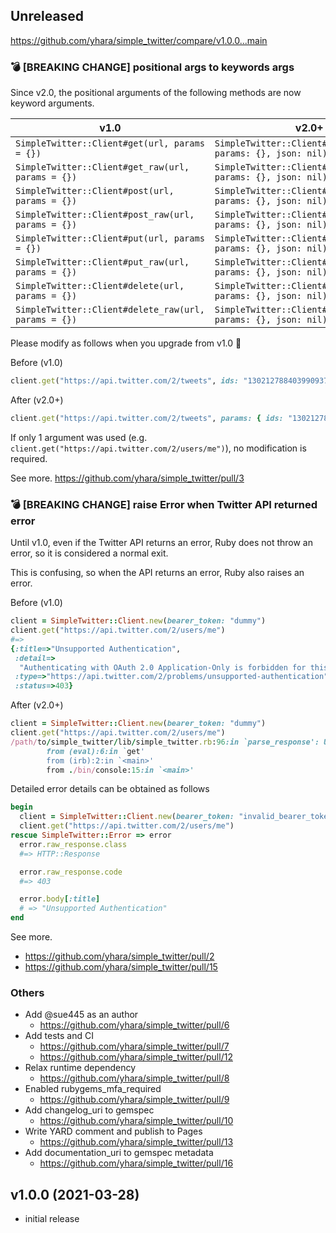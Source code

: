 ## Unreleased
https://github.com/yhara/simple_twitter/compare/v1.0.0...main

### :bomb: [BREAKING CHANGE] positional args to keywords args
Since v2.0, the positional arguments of the following methods are now keyword arguments.

| v1.0                                                 | v2.0+                                                          |
| ---------------------------------------------------- | -------------------------------------------------------------- |
| `SimpleTwitter::Client#get(url, params = {})`        | `SimpleTwitter::Client#get(url, params: {}, json: nil)`        |
| `SimpleTwitter::Client#get_raw(url, params = {})`    | `SimpleTwitter::Client#get_raw(url, params: {}, json: nil)`    |
| `SimpleTwitter::Client#post(url, params = {})`       | `SimpleTwitter::Client#post(url, params: {}, json: nil)`       |
| `SimpleTwitter::Client#post_raw(url, params = {})`   | `SimpleTwitter::Client#post_raw(url, params: {}, json: nil)`   |
| `SimpleTwitter::Client#put(url, params = {})`        | `SimpleTwitter::Client#put(url, params: {}, json: nil)`        |
| `SimpleTwitter::Client#put_raw(url, params = {})`    | `SimpleTwitter::Client#put_raw(url, params: {}, json: nil)`    |
| `SimpleTwitter::Client#delete(url, params = {})`     | `SimpleTwitter::Client#delete(url, params: {}, json: nil)`     |
| `SimpleTwitter::Client#delete_raw(url, params = {})` | `SimpleTwitter::Client#delete_raw(url, params: {}, json: nil)` |

Please modify as follows when you upgrade from v1.0 :pray:

Before (v1.0)

```ruby
client.get("https://api.twitter.com/2/tweets", ids: "1302127884039909376,1369885448319889409")
```

After (v2.0+)

```ruby
client.get("https://api.twitter.com/2/tweets", params: { ids: "1302127884039909376,1369885448319889409" })
```

If only 1 argument was used (e.g. `client.get("https://api.twitter.com/2/users/me")`), no modification is required.

See more. https://github.com/yhara/simple_twitter/pull/3

### :bomb: [BREAKING CHANGE] raise Error when Twitter API returned error
Until v1.0, even if the Twitter API returns an error, Ruby does not throw an error, so it is considered a normal exit.

This is confusing, so when the API returns an error, Ruby also raises an error.

Before (v1.0)

```ruby
client = SimpleTwitter::Client.new(bearer_token: "dummy")
client.get("https://api.twitter.com/2/users/me")
#=> 
{:title=>"Unsupported Authentication",
 :detail=>
  "Authenticating with OAuth 2.0 Application-Only is forbidden for this endpoint.  Supported authentication types are [OAuth 1.0a User Context, OAuth 2.0 User Context].",
 :type=>"https://api.twitter.com/2/problems/unsupported-authentication",
 :status=>403}
```

After (v2.0+)

```ruby
client = SimpleTwitter::Client.new(bearer_token: "dummy")
client.get("https://api.twitter.com/2/users/me")
/path/to/simple_twitter/lib/simple_twitter.rb:96:in `parse_response': Unsupported Authentication (status 403) (SimpleTwitter::ClientError)
        from (eval):6:in `get'
        from (irb):2:in `<main>'
        from ./bin/console:15:in `<main>'
```

Detailed error details can be obtained as follows

```ruby
begin
  client = SimpleTwitter::Client.new(bearer_token: "invalid_bearer_token")
  client.get("https://api.twitter.com/2/users/me")
rescue SimpleTwitter::Error => error
  error.raw_response.class
  #=> HTTP::Response

  error.raw_response.code
  #=> 403

  error.body[:title]
  # => "Unsupported Authentication"
end
```

See more. 

* https://github.com/yhara/simple_twitter/pull/2
* https://github.com/yhara/simple_twitter/pull/15

### Others
- Add @sue445 as an author
  - https://github.com/yhara/simple_twitter/pull/6
- Add tests and CI
  - https://github.com/yhara/simple_twitter/pull/7
  - https://github.com/yhara/simple_twitter/pull/12
- Relax runtime dependency
  - https://github.com/yhara/simple_twitter/pull/8
- Enabled rubygems_mfa_required
  - https://github.com/yhara/simple_twitter/pull/9
- Add changelog_uri to gemspec
  - https://github.com/yhara/simple_twitter/pull/10
- Write YARD comment and publish to Pages
  - https://github.com/yhara/simple_twitter/pull/13
- Add documentation_uri to gemspec metadata
  - https://github.com/yhara/simple_twitter/pull/16

## v1.0.0 (2021-03-28)

- initial release
